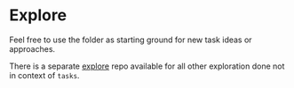 # Explore

Feel free to use the folder as starting ground for new task ideas or approaches.

There is a separate [explore](https://github.com/learn-anything/explore) repo available for all other exploration done not in context of `tasks`.
